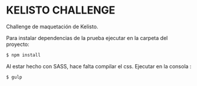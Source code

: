 # KELISTO CHALLENGE

Challenge de maquetación de Kelisto.

Para instalar dependencias de la prueba ejecutar en la carpeta del proyecto: 

```sh
$ npm install 
```

Al estar hecho con SASS, hace falta compilar el css. Ejecutar en la consola : 
```sh
$ gulp 
```


